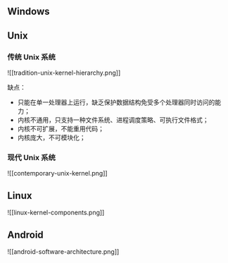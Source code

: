 ## Windows


## Unix

### 传统 Unix 系统
![[tradition-unix-kernel-hierarchy.png]]

缺点：
- 只能在单一处理器上运行，缺乏保护数据结构免受多个处理器同时访问的能力；
- 内核不通用，只支持一种文件系统、进程调度策略、可执行文件格式；
- 内核不可扩展，不能重用代码；
- 内核庞大，不可模块化；

### 现代 Unix 系统

![[contemporary-unix-kernel.png]]

## Linux
![[linux-kernel-components.png]]

## Android
![[android-software-architecture.png]]